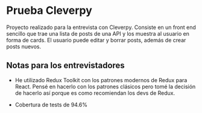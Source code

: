 # Prueba Cleverpy

Proyecto realizado para la entrevista con Cleverpy.
Consiste en un front end sencillo que trae una lista de posts de una API y los muestra al usuario en forma de cards. El usuario puede editar y borrar posts, además de crear posts nuevos.

## Notas para los entrevistadores

- He utilizado Redux Toolkit con los patrones modernos de Redux para React. Pensé en hacerlo con los patrones clásicos pero tomé la decisión de hacerlo así porque es como recomiendan los devs de Redux.

- Cobertura de tests de 94.6%